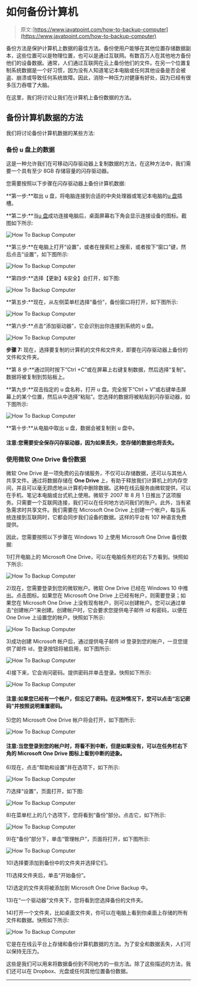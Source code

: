# 如何备份计算机

> 原文:[https://www.javatpoint.com/how-to-backup-computer](https://www.javatpoint.com/how-to-backup-computer)

备份方法是保护计算机上数据的最佳方法。备份使用户能够在其他位置存储数据副本，这些位置可以是物理位置，也可以是通过互联网。有数百万人在其他地方备份他们的设备数据。通常，人们通过互联网在云上备份他们的文件。在另一个位置复制系统数据是一个好习惯，因为没有人知道笔记本电脑或任何其他设备是否会被盗、崩溃或导致任何系统故障。因此，消除一种压力对健康有好处，因为已经有很多压力吞噬了大脑。

在这里，我们将讨论让我们在计算机上备份数据的方法。

## 备份计算机数据的方法

我们将讨论备份计算机数据的某些方法:

### 备份 u 盘上的数据

这是一种允许我们在可移动闪存驱动器上复制数据的方法，在这种方法中，我们需要一个具有至少 8GB 存储容量的闪存驱动器。

您需要按照以下步骤在闪存驱动器上备份计算机数据:

**第一步:**取出 u 盘，将电脑连接到合适的中央处理器或笔记本电脑的[u 盘](https://www.javatpoint.com/usb-full-form)插槽。

**第二步:**当[u 盘](https://www.javatpoint.com/usb-flash-drive)成功连接电脑后，桌面屏幕右下角会显示连接设备的图标。截图如下所示:

![How To Backup Computer](../Images/f76a9d70059802d524d3c6fdefbc28a3.png)

**第三步:**在电脑上打开“设置”，或者在搜索栏上搜索，或者按下“窗口”键，然后点击“设置”，如下图所示:

![How To Backup Computer](../Images/a91ca6e56a69146ee5aa5535c40a7a00.png)

**第四步:**选择【更新】&安全】会打开，如下图:

![How To Backup Computer](../Images/46ee93a70e0d487f5f4f65184c468d97.png)

**第五步:**现在，从左侧菜单栏选择“备份”，备份窗口将打开，如下图所示:

![How To Backup Computer](../Images/74d1ced726bc7ccaa1ccb9321bddb7d9.png)

**第六步:**点击“添加驱动器”，它会识别出你连接到系统的 u 盘。

![How To Backup Computer](../Images/a8d77af31d0a271e9ac58352bcbc46fd.png)

**步骤 7:** 现在，选择要复制的计算机的文件和文件夹，即要在闪存驱动器上备份的文件和文件夹。

**第 8 步:**通过同时按下“Ctrl +C”或在屏幕上右键复制数据，然后选择“复制”。数据将被复制到剪贴板上。

**第九步:**双击指定的 u 盘名称，打开 u 盘。完全按下“Ctrl + V”或右键单击屏幕上的某个位置，然后从中选择“粘贴”。您选择的数据将被粘贴到闪存驱动器，如下图所示:

![How To Backup Computer](../Images/40bfd6661c8794c8cc23b44159809149.png)

**第十步:**从电脑中取出 u 盘，数据会被复制到 u 盘中。

#### 注意:您需要安全保存闪存驱动器，因为如果丢失，您存储的数据也将丢失。

### 使用微软 One Drive 备份数据

微软 One Drive 是一项免费的云存储服务，不仅可以存储数据，还可以与其他人共享文件。通过将数据存储在 **One Drive** 上，有助于释放我们计算机上的内存空间，并且可以毫无顾虑地从计算机中删除数据。这种在线云服务由微软提供，可以在手机、笔记本电脑或台式机上使用。微软于 2007 年 8 月 1 日推出了这项服务。只需要一个互联网连接，我们可以在任何地方访问我们的账户。此外，当有紧急需求时共享文件。我们需要在 Microsoft One Drive 上创建一个帐户，每当系统连接到互联网时，它都会同步我们设备的数据。这样的平台有 107 种语言免费提供。

因此，您需要按照以下步骤在 Windows 10 上使用 Microsoft One Drive 备份数据:

1)打开电脑上的 Microsoft One Drive，可以在电脑任务栏的右下方看到。快照如下所示:

![How To Backup Computer](../Images/687599b1f8f6c5a9312e297b2ae3ef4f.png)

2)现在，您需要登录到您的微软帐户。微软 One Drive 已经在 Windows 10 中推出。点击图标。如果您在 Microsoft One Drive 上已经有帐户，则需要登录；如果您在 Microsoft One Drive 上没有现有帐户，则可以创建帐户。您可以通过单击“创建帐户”来创建。创建帐户时，它会要求您提供电子邮件 id 和密码，以便在 One Drive 上设置您的帐户。快照如下所示:

![How To Backup Computer](../Images/a004da20b58ea91812f08842ff4761c4.png)

3)成功创建 Microsoft 帐户后，通过提供电子邮件 id 登录到您的帐户，一旦您提供了邮件 id，登录按钮将被启用，如下图所示:

![How To Backup Computer](../Images/884da66a3f25001fe391454dfa460b02.png)

4)接下来，它会询问密码。提供密码并单击登录。快照如下所示:

![How To Backup Computer](../Images/3f6ab065ff87422cee23d420c7f63e2f.png)

#### 注意:如果您已经有一个帐户，但忘记了密码。在这种情况下，您可以点击“忘记密码”并按照说明重置密码。

5)您的 Microsoft One Drive 帐户将会打开，如下图所示:

![How To Backup Computer](../Images/62f81d90dd6a24f477cbbacc819a8bca.png)

#### 注意:当您登录到您的帐户时，将看不到中断，但是如果没有，可以在任务栏右下角的 Microsoft One Drive 图标上看到中断的迹象。

6)现在，点击“帮助和设置”并在选项下，如下所示:

![How To Backup Computer](../Images/a47f7e696dfb678e4249c5a0904c392b.png)

7)选择“设置”，页面打开，如下图:

![How To Backup Computer](../Images/4f8b28bf73146a4863bf8a1d95b88b38.png)

8)在菜单栏上的几个选项下，您将看到“备份”部分。点击它，如下所示:

![How To Backup Computer](../Images/9ace81b98f39b61626056233c10c3d74.png)

9)在“备份”部分下，单击“管理帐户”，页面将打开，如下图所示:

![How To Backup Computer](../Images/cf0a8869e7809c1664b423af7815ab7d.png)

10)选择要添加到备份中的文件夹并选择它们。

11)选择文件夹后，单击“开始备份”。

12)选定的文件夹将被添加到 Microsoft One Drive Backup 中。

13)在“一个驱动器”文件夹下，您将看到您选择备份的文件夹。

14)打开一个文件夹，比如桌面文件夹，你可以在电脑上看到你桌面上存储的所有文件和数据。快照如下所示:

![How To Backup Computer](../Images/4fe504f58dcf99f237781aa37f42889a.png)

它是在在线云平台上存储和备份计算机数据的方法。为了安全和数据丢失，人们可以保持无压力。

这些是我们可以用来将数据备份到不同地方的一些方法。除了这些描述的方法，我们还可以在 Dropbox、光盘或任何其他位置备份数据。

* * *